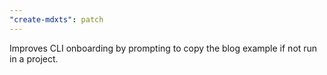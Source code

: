 ```yaml
---
"create-mdxts": patch
---
```


Improves CLI onboarding by prompting to copy the blog example if not run in a project.
